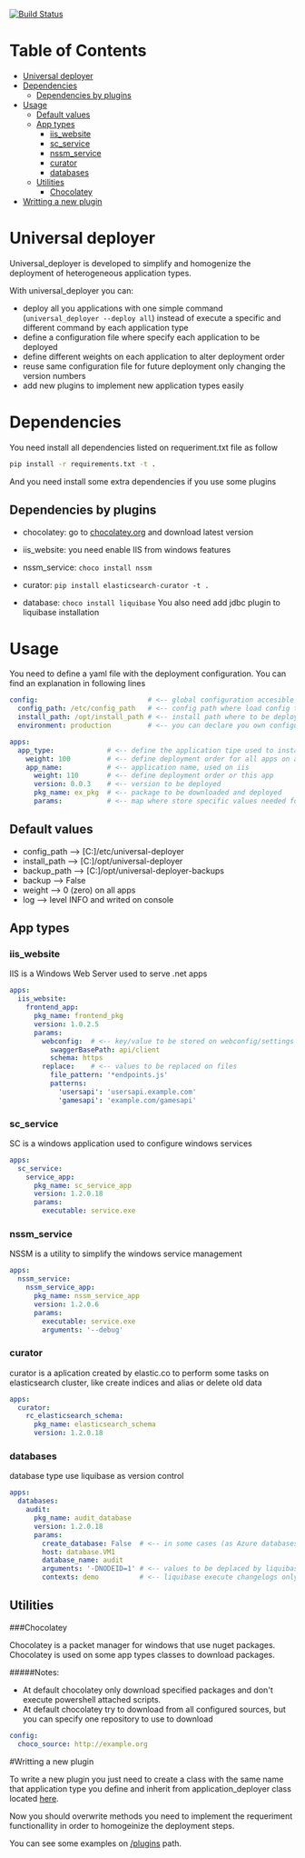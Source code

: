 [![Build Status](https://travis-ci.org/drazul/universal-deployer.svg?branch=master)](https://travis-ci.org/drazul/universal-deployer)

# Table of Contents
* [Universal deployer](#universal-deployer)
* [Dependencies](#dependencies)
	* [Dependencies by plugins](#dependencies-by-plugins)
* [Usage](#usage)
	* [Default values](#default-values)
	* [App types](#app-types)
		* [iis_website](#iis_website) 
		* [sc_service](#sc_service) 
		* [nssm_service](#nssm_service) 
		* [curator](#curator) 
		* [databases](#database)
	* [Utilities](#utilities)
		* [Chocolatey](#chocolatey)
* [Writting a new plugin](#writting-a-new-plugin)

# Universal deployer

Universal_deployer is developed to simplify and homogenize the deployment of heterogeneous application types.

With universal_deployer you can:

 * deploy all you applications with one simple command
   (```universal_deployer --deploy all```) instead of execute a specific  and different command by each application type
 * define a configuration file where specify each application to be deployed
 * define different weights on each application to alter deployment order
 * reuse same configuration file for future deployment only changing the version numbers
 * add new plugins to implement new application types easily

# Dependencies

You need install all dependencies listed on requeriment.txt file as follow
```bash
pip install -r requirements.txt -t .
```

And you need install some extra dependencies if you use some plugins

## Dependencies by plugins
* chocolatey: go to [chocolatey.org](https://chocolatey.org) and download latest version

* iis_website: you need enable IIS from windows features
* nssm_service: ```choco install nssm```
* curator: ```pip install elasticsearch-curator -t . ```
* database: ```choco install liquibase``` You also need add jdbc plugin to liquibase installation


# Usage

You need to define a yaml file with the deployment configuration. You can find an explanation in following lines

```yaml
config:                           # <-- global configuration accesible by all apps
  config_path: /etc/config_path   # <-- config path where load config templates
  install_path: /opt/install_path # <-- install path where to be deployed all apps
  environment: production         # <-- you can declare you own configuration

apps:
  app_type:             # <-- define the application tipe used to instantiate a class defined on plugins folder
    weight: 100         # <-- define deployment order for all apps on app_type
    app_name:           # <-- application name, used on iis
      weight: 110       # <-- define deployment order or this app
      version: 0.0.3    # <-- version to be deployed
      pkg_name: ex_pkg  # <-- package to be downloaded and deployed
      params:           # <-- map where store specific values needed for that app_type
```
## Default values

  * config_path   --> [C:]/etc/universal-deployer
  * install_path  --> [C:]/opt/universal-deployer
  * backup_path   --> [C:]/opt/universal-deployer-backups
  * backup        --> False
  * weight        --> 0 (zero) on all apps
  * log           --> level INFO and writed on console

## App types

### iis_website

IIS is a Windows Web Server used to serve .net apps

```yaml
apps:
  iis_website:
    frontend_app:
      pkg_name: frontend_pkg
      version: 1.0.2.5
      params:
        webconfig:  # <-- key/value to be stored on webconfig/settings
          swaggerBasePath: api/client
          schema: https
        replace:    # <-- values to be replaced on files
          file_pattern: '*endpoints.js'
          patterns:
            'usersapi': 'usersapi.example.com'
            'gamesapi': 'example.com/gamesapi'
```

### sc_service

SC is a windows application used to configure windows services

```yaml
apps:
  sc_service:
    service_app:
      pkg_name: sc_service_app
      version: 1.2.0.18
      params:
        executable: service.exe
```

### nssm_service

NSSM is a utility to simplify the windows service management

```yaml
apps:
  nssm_service:
    nssm_service_app:
      pkg_name: nssm_service_app
      version: 1.2.0.6
      params:
        executable: service.exe
        arguments: '--debug'
```

### curator

curator is a aplication created by elastic.co to perform some tasks on elasticsearch cluster, like create indices and alias or delete old data

```yaml
apps:
  curator:
    rc_elasticsearch_schema:
      pkg_name: elasticsearch_schema
      version: 1.2.0.18
```

### databases

database type use liquibase as version control

```yaml
apps:
  databases:
    audit:
      pkg_name: audit_database
      version: 1.2.0.18
      params:
        create_database: False  # <-- in some cases (as Azure databases) scripts cannot create new databases
        host: database.VM1
        database_name: audit
        arguments: '-DNODEID=1' # <-- values to be deplaced by liquibase on changelog files
        contexts: demo          # <-- liquibase execute changelogs only on specific contexts
```

## Utilities

###Chocolatey


Chocolatey is a packet manager for windows that use nuget packages. Chocolatey is used on some app types classes to download packages. 

#####Notes:
* At default chocolatey only download specified packages and don't execute powershell attached scripts. 
* At default chocolatey try to download from all configured sources, but you can specify one repository to use to download 
```yaml
config:
  choco_source: http://example.org
```

#Writting a new plugin

To write a new plugin you just need to create a class with the same name that application type you define and inherit from application_deployer class located [here](/plugins/application_deployer.py).

Now you should overwrite methods you need to implement the requeriment functionallity in order to homogeinize the deployment steps.

You can see some examples on [/plugins](/plugins) path.